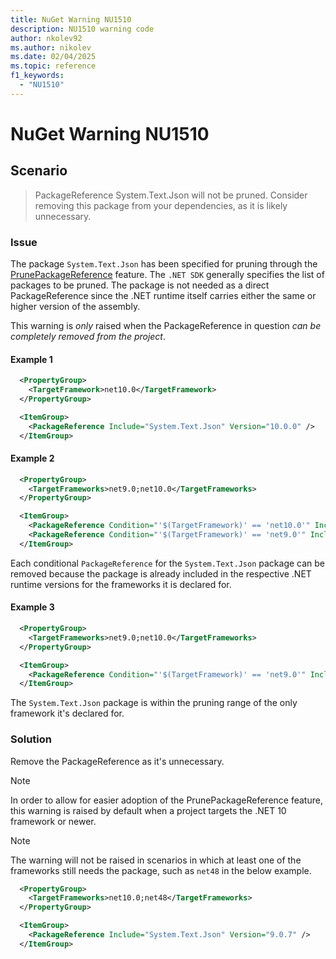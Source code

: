 ```yaml
---
title: NuGet Warning NU1510
description: NU1510 warning code
author: nkolev92
ms.author: nikolev
ms.date: 02/04/2025
ms.topic: reference
f1_keywords: 
  - "NU1510"
---
```


# NuGet Warning NU1510

## Scenario

> PackageReference System.Text.Json will not be pruned. Consider removing this package from your dependencies, as it is likely unnecessary.

### Issue

The package `System.Text.Json` has been specified for pruning through the [PrunePackageReference](../../consume-packages/Package-References-in-Project-Files.md#prunepackagereference) feature.
The `.NET SDK` generally specifies the list of packages to be pruned. The package is not needed as a direct PackageReference since the .NET runtime itself carries either the same or higher version of the assembly.

This warning is *only* raised when the PackageReference in question *can be completely removed from the project*.

#### Example 1

```xml
  <PropertyGroup>
    <TargetFramework>net10.0</TargetFramework>
  </PropertyGroup>

  <ItemGroup>
    <PackageReference Include="System.Text.Json" Version="10.0.0" />
  </ItemGroup>
```

#### Example 2

```xml
  <PropertyGroup>
    <TargetFrameworks>net9.0;net10.0</TargetFrameworks>
  </PropertyGroup>

  <ItemGroup>
    <PackageReference Condition="'$(TargetFramework)' == 'net10.0'" Include="System.Text.Json" Version="10.0.0" />
    <PackageReference Condition="'$(TargetFramework)' == 'net9.0'" Include="System.Text.Json" Version="9.0.0" />
  </ItemGroup>
```

Each conditional `PackageReference` for the `System.Text.Json` package can be removed because the package is already included in the respective .NET runtime versions for the frameworks it is declared for.

#### Example 3

```xml
  <PropertyGroup>
    <TargetFrameworks>net9.0;net10.0</TargetFrameworks>
  </PropertyGroup>

  <ItemGroup>
    <PackageReference Condition="'$(TargetFramework)' == 'net9.0'" Include="System.Text.Json" Version="9.0.4" />
  </ItemGroup>
```

The `System.Text.Json` package is within the pruning range of the only framework it's declared for.

### Solution

Remove the PackageReference as it's unnecessary.

> [!NOTE]
> In order to allow for easier adoption of the PrunePackageReference feature, this warning is raised by default when a project targets the .NET 10 framework or newer.

> [!NOTE]
> The warning will not be raised in scenarios in which at least one of the frameworks still needs the package, such as `net48` in the below example.
>
> ```xml
>   <PropertyGroup>
>     <TargetFrameworks>net10.0;net48</TargetFrameworks>
>   </PropertyGroup>
> 
>   <ItemGroup>
>     <PackageReference Include="System.Text.Json" Version="9.0.7" />
>   </ItemGroup>
> ```
